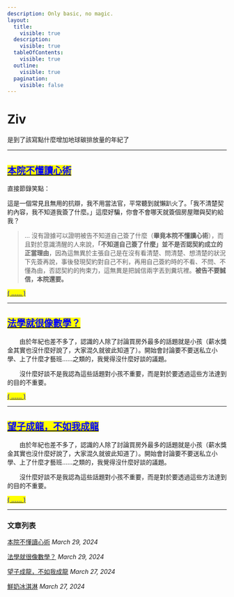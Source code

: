 ```yaml
---
description: Only basic, no magic.
layout:
  title:
    visible: true
  description:
    visible: true
  tableOfContents:
    visible: true
  outline:
    visible: true
  pagination:
    visible: false
---
```


# Ziv

是到了該寫點什麼增加地球碳排放量的年紀了

***

## [<mark style="color:blue;">本院不懂讀心術</mark>](hao-hao-xiao-de-pan-jue-shu/min-shi/ben-yuan-bu-dong-du-xin-shu.md)



直接節錄笑點：

這是一個常見且無用的抗辯，我不用當法官，平常聽到就懶趴火了。「我不清楚契約內容，我不知道我簽了什麼。」這麼好騙，你會不會哪天就簽個房屋贈與契約給我？

> ... 沒有證據可以證明被告不知道自己簽了什麼（**畢竟本院不懂讀心術**），而且對於意識清醒的人來說，**「不知道自己簽了什麼」並不是否認契約成立的正當理由**，因為這無異於主張自己是在沒有看清楚、問清楚、想清楚的狀況下先簽再說，事後發現契約對自己不利，再用自己簽約時的不看、不問、不懂為由，否認契約的拘束力，這無異是把誠信兩字丟到糞坑裡。**被告不要誠信，本院還要。**

[<mark style="color:blue;">( ...... )</mark>](hao-hao-xiao-de-pan-jue-shu/min-shi/ben-yuan-bu-dong-du-xin-shu.md)

***

## [<mark style="color:blue;">法學就很像數學？</mark>](ji-guang-pian-yu/xin-de-jiao-la/fa-xue-jiu-hen-xiang-shu-xue.md)



　　由於年紀也差不多了，認識的人除了討論買房外最多的話題就是小孩（薪水獎金其實也沒什麼好說了，大家混久就彼此知道了）。開始會討論要不要送私立小學、上了什麼才藝班……之類的，我覺得沒什麼好談的議題。

　　沒什麼好談不是我認為這些話題對小孩不重要，而是對於要透過這些方法達到的目的不重要。

[<mark style="color:blue;">( ...... )</mark>](ji-guang-pian-yu/xin-de-jiao-la/fa-xue-jiu-hen-xiang-shu-xue.md)

***

## [<mark style="color:blue;">望子成龍，不如我成龍</mark>](wo-bu-hui-jiao-xiao-hai/guan-cha-ti-hui/wang-zi-cheng-long-bu-ru-wo-cheng-long.md)



　　由於年紀也差不多了，認識的人除了討論買房外最多的話題就是小孩（薪水獎金其實也沒什麼好說了，大家混久就彼此知道了）。開始會討論要不要送私立小學、上了什麼才藝班……之類的，我覺得沒什麼好談的議題。

　　沒什麼好談不是我認為這些話題對小孩不重要，而是對於要透過這些方法達到的目的不重要。

[<mark style="color:blue;">( ...... )</mark>](wo-bu-hui-jiao-xiao-hai/guan-cha-ti-hui/wang-zi-cheng-long-bu-ru-wo-cheng-long.md)

***

### 文章列表

[本院不懂讀心術](hao-hao-xiao-de-pan-jue-shu/min-shi/ben-yuan-bu-dong-du-xin-shu.md) _March 29, 2024_

[法學就很像數學？](ji-guang-pian-yu/xin-de-jiao-la/fa-xue-jiu-hen-xiang-shu-xue.md) _March 29, 2024_

[望子成龍，不如我成龍](wo-bu-hui-jiao-xiao-hai/guan-cha-ti-hui/wang-zi-cheng-long-bu-ru-wo-cheng-long.md) _March 27, 2024_

[鮮奶冰淇淋](zan-zan-hao-wu/chi-chi-he-he/xian-nai-bing-qi-lin.md) _March 27, 2024_
